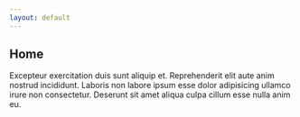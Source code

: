 ```yaml
---
layout: default
---
```



## Home

Excepteur exercitation duis sunt aliquip et. Reprehenderit elit aute anim nostrud incididunt. Laboris non labore ipsum esse dolor adipisicing ullamco irure non consectetur. Deserunt sit amet aliqua culpa cillum esse nulla anim eu.